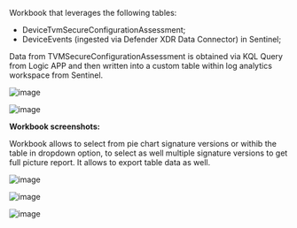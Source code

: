 Workbook that leverages the following tables:
- DeviceTvmSecureConfigurationAssessment; 
- DeviceEvents (ingested via Defender XDR Data Connector) in Sentinel;


Data from TVMSecureConfigurationAssessment is obtained via KQL Query from Logic APP and then written into a custom table within log analytics workspace from Sentinel. 

![image](https://github.com/user-attachments/assets/24435280-4319-4c58-b22b-d25ea1f11b1d)




![image](https://github.com/user-attachments/assets/6a932950-0f10-4045-9316-0ee6b8607259)



**Workbook screenshots:**

Workbook allows to select from pie chart signature versions or withib the table in dropdown option, to select as well multiple signature versions to get full picture report. It allows to export table data as well.

![image](https://github.com/user-attachments/assets/4cae3dfe-e3f5-472d-a1d1-13388f298b7d)


![image](https://github.com/user-attachments/assets/afa752de-1521-45c9-9e6a-d16a1d1167a6)


![image](https://github.com/user-attachments/assets/c54d978d-5320-453c-ab78-32a807c2c08b)




